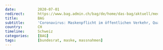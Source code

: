 ```yaml
---
date:          2020-07-01
redirect:      https://www.bag.admin.ch/bag/de/home/das-bag/aktuell/medienmitteilungen.msg-id-79711.html
title:         BAG
subtitle:      'Coronavirus: Maskenpflicht im öffentlichen Verkehr, Quarantäne für Einreisende aus Risikogebieten, Aufhebung gewisser Einreisebeschränkungen ab dem 20. Juli'
country:       CH
timeline:      Schweiz
categories:    [BAG]
tags:          [bundesrat, maske, massnahmen]
---
```

